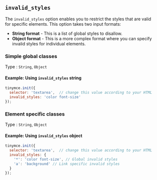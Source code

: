 ## `invalid_styles`

The `invalid_styles` option enables you to restrict the styles that are valid for specific elements. This option takes two input formats:

* **String format** - This is a list of global styles to disallow.
* **Object format** - This is a more complex format where you can specify invalid styles for individual elements.

### Simple global classes

Type
: `String`, `Object`

#### Example: Using `invalid_styles` string

```js
tinymce.init({
  selector: 'textarea',  // change this value according to your HTML
  invalid_styles: 'color font-size'
});
```

### Element specific classes

Type
: `String`, `Object`

#### Example: Using `invalid_styles` object

```js
tinymce.init({
  selector: 'textarea',  // change this value according to your HTML
  invalid_styles: {
    '*': 'color font-size', // Global invalid styles
    'a': 'background' // Link specific invalid styles
  }
});
```
